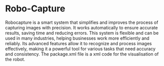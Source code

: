 # Robo-Capture
Robocapture is a smart system that simplifies and improves the process of capturing images with precision. It works automatically to ensure accurate results, saving time and reducing errors. This system is flexible and can be used in many industries, helping businesses work more efficiently and reliably. Its advanced features allow it to recognize and process images effectively, making it a powerful tool for various tasks that need accuracy and consistency.
The package.xml file is a xml code for the visualisation of the robot. 
